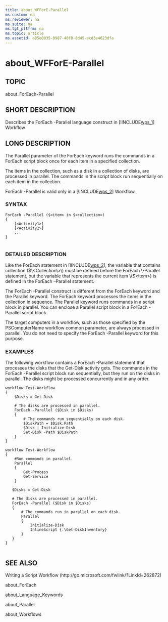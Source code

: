 ```yaml
---
title: about_WFForE-Parallel
ms.custom: na
ms.reviewer: na
ms.suite: na
ms.tgt_pltfrm: na
ms.topic: article
ms.assetid: a85e0035-0987-40f8-8d45-ecd3e4623dfa
---
```

# about_WFForE-Parallel
## TOPIC  
 about\_ForEach\-Parallel  
  
## SHORT DESCRIPTION  
 Describes the ForEach \-Parallel language construct in [!INCLUDE[wps_1]()] Workflow  
  
## LONG DESCRIPTION  
 The Parallel parameter of the ForEach keyword runs the commands in a ForEach script block once for each item in a specified collection.  
  
 The items in the collection, such as a disk in a collection of disks, are processed in parallel. The commands in the script block run sequentially on each item in the collection.  
  
 ForEach \-Parallel is valid only in a [!INCLUDE[wps_2]()] Workflow.  
  
### SYNTAX  
  
```  
ForEach -Parallel ($<item> in $<collection>)  
{  
    [<Activity1>]  
    [<Activity2>]  
    ...  
}  
  
```  
  
### DETAILED DESCRIPTION  
 Like the ForEach statement in [!INCLUDE[wps_2]()], the variable that contains collection \($\<Collection\>\) must be defined before the ForEach \-Parallel statement, but the variable that represents the current item \($\<item\>\) is defined in the ForEach –Parallel statement.  
  
 The ForEach \-Parallel construct is different from the ForEach keyword and the Parallel keyword. The ForEach keyword processes the items in the collection in sequence. The Parallel keyword runs commands in a script block in parallel. You can enclose a Parallel script block in a ForEach \-Parallel script block.  
  
 The target computers in a workflow, such as those specified by the PSComputerName workflow common parameter, are always processed in parallel. You do not need to specify the ForEach \-Parallel keyword for this purpose.  
  
### EXAMPLES  
 The following workflow contains a ForEach \-Parallel statement that processes the disks that the Get\-Disk activity gets. The commands in the ForEach \-Parallel script block run sequentially, but they run on the disks in parallel. The disks might be processed concurrently and in any order.  
  
```  
workflow Test-Workflow  
{  
    $Disks = Get-Disk  
  
    # The disks are processed in parallel.  
    ForEach -Parallel ($Disk in $Disks)  
    {  
        # The commands run sequentially on each disk.   
        $DiskPath = $Disk.Path     
        $Disk | Initialize-Disk  
        Set-Disk -Path $DiskPath  
    }  
}  
  
workflow Test-Workflow  
{  
    #Run commands in parallel.  
    Parallel  
    {  
        Get-Process  
        Get-Service  
    }  
  
   $Disks = Get-Disk  
  
   # The disks are processed in parallel.  
   ForEach -Parallel ($Disk in $Disks)  
   {  
       # The commands run in parallel on each disk.   
       Parallel  
       {  
           Initialize-Disk  
           InlineScript {.\Get-DiskInventory}  
       }  
   }  
}  
  
```  
  
## SEE ALSO  
 Writing a Script Workflow \(http:\/\/go.microsoft.com\/fwlink\/?LinkId\=262872\)  
  
 about\_ForEach  
  
 about\_Language\_Keywords  
  
 about\_Parallel  
  
 about\_Workflows